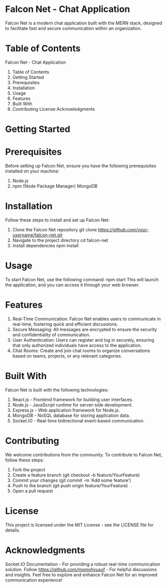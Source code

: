 # Falcon Net - Chat Application
Falcon Net is a modern chat application built with the MERN stack, designed to facilitate fast and secure communication within an organization.

# Table of Contents
Falcon Net - Chat Application
1. Table of Contents
2. Getting Started
3. Prerequisites
4. Installation
5. Usage
6. Features
7. Built With
8. Contributing
License
Acknowledgments

# Getting Started
# Prerequisites
Before setting up Falcon Net, ensure you have the following prerequisites installed on your machine:
1. Node.js
2. npm (Node Package Manager)
MongoDB

# Installation
Follow these steps to install and set up Falcon Net:
1. Clone the Falcon Net repository
git clone https://github.com/your-username/falcon-net.git
2. Navigate to the project directory
cd falcon-net
3. Install dependencies
npm install

# Usage
To start Falcon Net, use the following command:
npm start
This will launch the application, and you can access it through your web browser.

# Features
1. Real-Time Communication: Falcon Net enables users to communicate in real-time, fostering quick and efficient discussions.
2. Secure Messaging: All messages are encrypted to ensure the security and confidentiality of communication.
3. User Authentication: Users can register and log in securely, ensuring that only authorized individuals have access to the application.
4. Chat Rooms: Create and join chat rooms to organize conversations based on teams, projects, or any relevant categories.

# Built With
Falcon Net is built with the following technologies:
1. React.js - Frontend framework for building user interfaces.
2. Node.js - JavaScript runtime for server-side development.
3. Express.js - Web application framework for Node.js.
4. MongoDB - NoSQL database for storing application data.
5. Socket.IO - Real-time bidirectional event-based communication.

# Contributing
We welcome contributions from the community. To contribute to Falcon Net, follow these steps:
1. Fork the project
2. Create a feature branch (git checkout -b feature/YourFeature)
3. Commit your changes (git commit -m 'Add some feature')
4. Push to the branch (git push origin feature/YourFeature)
5. Open a pull request

# License
This project is licensed under the MIT License - see the LICENSE file for details.

# Acknowledgments
Socket.IO Documentation - For providing a robust real-time communication solution.
Follow https://github.com/momohyusuf - For helpful discussions and insights.
Feel free to explore and enhance Falcon Net for an improved communication experience!
